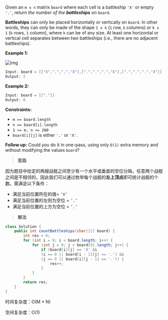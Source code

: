 Given an `m x n` matrix `board` where each cell is a battleship `'X'` or empty `'.'`, return *the number of the **battleships** on* `board`.

**Battleships** can only be placed horizontally or vertically on `board`. In other words, they can only be made of the shape `1 x k` (`1` row, `k` columns) or `k x 1` (`k` rows, `1` column), where `k` can be of any size. At least one horizontal or vertical cell separates between two battleships (i.e., there are no adjacent battleships).

 

**Example 1:**

![img](https://assets.leetcode.com/uploads/2021/04/10/battelship-grid.jpg)

```java
Input: board = [["X",".",".","X"],[".",".",".","X"],[".",".",".","X"]]
Output: 2
```

**Example 2:**

```java
Input: board = [["."]]
Output: 0
```

 

**Constraints:**

- `m == board.length`
- `n == board[i].length`
- `1 <= m, n <= 200`
- `board[i][j]` is either `'.'` or `'X'`.

 

**Follow up:** Could you do it in one-pass, using only `O(1)` extra memory and without modifying the values `board`?

> **思路**

因为题目中给定的两艘战舰之间至少有一个水平或垂直的空位分隔，任意两个战舰之间是不相邻的，因此我们可以通过枚举每个战舰的**左上顶点**即可统计战舰的个数。需满足以下条件：

- 满足当前位置所在的值= `’X’`
- 满足当前位置的左则为空位 = `’.’`
- 满足当前位置的上方为空位 = `’.’`

> **解法**

```java
class Solution {
    public int countBattleships(char[][] board) {
        int res = 0;
        for (int i = 0; i < board.length; i++) {
            for (int j = 0; j < board[0].length; j++) {
                if (board[i][j] == 'X' && 
                (i == 0 || board[i - 1][j] == '.') &&
                (j == 0 || board[i][j - 1] == '.')) {
                    res++;
                }
            }
        }
        return res;
    }
}
```

时间复杂度：O(M * N)

空间复杂度：O(1)